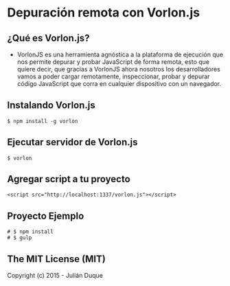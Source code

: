 # Depuración remota con Vorlon.js

## ¿Qué es Vorlon.js?

* VorlonJS es una herramienta agnóstica a la plataforma de ejecución que nos permite depurar y probar JavaScript de forma remota, esto que quiere decir, que gracias a VorlonJS ahora nosotros los desarrolladores vamos a poder cargar remotamente, inspeccionar, probar y depurar código JavaScript que corra en cualquier dispositivo con un navegador.

## Instalando Vorlon.js

```
$ npm install -g vorlon
```

## Ejecutar servidor de Vorlon.js

```
$ vorlon
```

## Agregar script a tu proyecto

```
<script src="http://localhost:1337/vorlon.js"></script>
```

## Proyecto Ejemplo

	# $ npm install
	# $ gulp


## The MIT License (MIT)

Copyright (c) 2015 - Julián Duque
